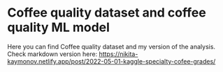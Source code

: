 # Coffee quality dataset and coffee quality ML model  
Here you can find Coffee quality dataset and my version of the analysis. 
Check markdown version here: https://nikita-kaymonov.netlify.app/post/2022-05-01-kaggle-specialty-cofee-grades/
